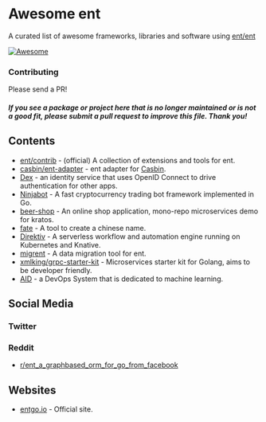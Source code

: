 # Awesome ent
A curated list of awesome frameworks, libraries and software using [ent/ent](https://entgo.io/)

[![Awesome](https://cdn.rawgit.com/sindresorhus/awesome/d7305f38d29fed78fa85652e3a63e154dd8e8829/media/badge.svg)](https://github.com/sindresorhus/awesome)

### Contributing

Please send a PR!

#### *If you see a package or project here that is no longer maintained or is not a good fit, please submit a pull request to improve this file. Thank you!*

## Contents

* [ent/contrib](https://github.com/ent/contrib) - (official) A collection of extensions and tools for ent.
* [casbin/ent-adapter](https://github.com/casbin/ent-adapter) - ent adapter for [Casbin](https://github.com/casbin/casbin).
* [Dex](https://github.com/dexidp/dex) - an identity service that uses OpenID Connect to drive authentication for other apps.
* [Ninjabot](https://github.com/rodrigo-brito/ninjabot) - A fast cryptocurrency trading bot framework implemented in Go.
* [beer-shop](https://github.com/go-kratos/beer-shop) - An online shop application, mono-repo microservices demo for kratos.
* [fate](https://github.com/godcong/fate) - A tool to create a chinese name.
* [Direktiv](https://github.com/vorteil/direktiv) - A serverless workflow and automation engine running on Kubernetes and Knative.
* [migrent](https://github.com/dakimura/migrent) - A data migration tool for ent.
* [xmlking/grpc-starter-kit](https://github.com/xmlking/grpc-starter-kit) - Microservices starter kit for Golang, aims to be developer friendly.
* [AID](https://github.com/autoai-org/AID) - a DevOps System that is dedicated to machine learning.

## Social Media
### Twitter

### Reddit
 * [r/ent_a_graphbased_orm_for_go_from_facebook](https://www.reddit.com/r/golang/comments/gem8el/ent_a_graphbased_orm_for_go_from_facebook/)

## Websites
 * [entgo.io](https://entgo.io/) - Official site.
